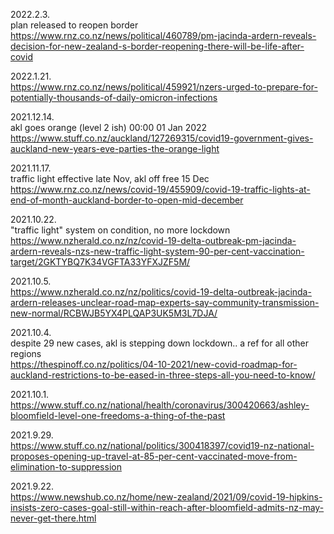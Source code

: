 
2022.2.3. \
plan released to reopen border \
https://www.rnz.co.nz/news/political/460789/pm-jacinda-ardern-reveals-decision-for-new-zealand-s-border-reopening-there-will-be-life-after-covid

2022.1.21. \
https://www.rnz.co.nz/news/political/459921/nzers-urged-to-prepare-for-potentially-thousands-of-daily-omicron-infections

2021.12.14. \
akl goes orange (level 2 ish) 00:00 01 Jan 2022 \
https://www.stuff.co.nz/auckland/127269315/covid19-government-gives-auckland-new-years-eve-parties-the-orange-light

2021.11.17. \
traffic light effective late Nov, akl off free 15 Dec \
https://www.rnz.co.nz/news/covid-19/455909/covid-19-traffic-lights-at-end-of-month-auckland-border-to-open-mid-december

2021.10.22. \
"traffic light" system on condition, no more lockdown \
https://www.nzherald.co.nz/nz/covid-19-delta-outbreak-pm-jacinda-ardern-reveals-nzs-new-traffic-light-system-90-per-cent-vaccination-target/2GKTYBQ7K34VGFTA33YFXJZF5M/

2021.10.5. \
https://www.nzherald.co.nz/nz/politics/covid-19-delta-outbreak-jacinda-ardern-releases-unclear-road-map-experts-say-community-transmission-new-normal/RCBWJB5YX4PLQAP3UK5M3L7DJA/

2021.10.4. \
despite 29 new cases, akl is stepping down lockdown.. a ref for all other regions \
https://thespinoff.co.nz/politics/04-10-2021/new-covid-roadmap-for-auckland-restrictions-to-be-eased-in-three-steps-all-you-need-to-know/

2021.10.1. \
https://www.stuff.co.nz/national/health/coronavirus/300420663/ashley-bloomfield-level-one-freedoms-a-thing-of-the-past

2021.9.29. \
https://www.stuff.co.nz/national/politics/300418397/covid19-nz-national-proposes-opening-up-travel-at-85-per-cent-vaccinated-move-from-elimination-to-suppression

2021.9.22. \
https://www.newshub.co.nz/home/new-zealand/2021/09/covid-19-hipkins-insists-zero-cases-goal-still-within-reach-after-bloomfield-admits-nz-may-never-get-there.html
